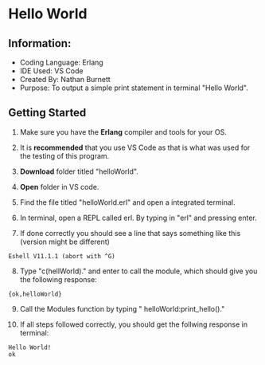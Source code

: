 # Hello World
## Information:
* Coding Language: Erlang
* IDE Used: VS Code
* Created By: Nathan Burnett
* Purpose: To output a simple print statement in terminal "Hello World".

## Getting Started
1. Make sure you have the **Erlang** compiler and tools for your OS.

2. It is **recommended** that you use VS Code as that is what was used for the testing of this program. 

3. **Download** folder titled "helloWorld".

4. **Open** folder in VS code.

5. Find the file titled "helloWorld.erl" and open a integrated terminal.

6. In terminal, open a REPL called erl. By typing in "erl" and pressing enter.

7. If done correctly you should see a line that says something like this (version might be different)

```
Eshell V11.1.1 (abort with ^G)
```

8. Type "c(hellWorld)."  and enter to call the module, which should give you the following response:

```
{ok,helloWorld}
```
9. Call the Modules function by typing " helloWorld:print_hello()."

10. If all steps followed correctly, you should get the follwing response in terminal:
```
Hello World!
ok
```